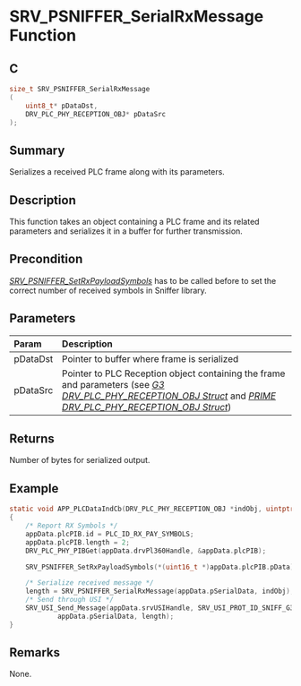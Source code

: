 # SRV_PSNIFFER_SerialRxMessage Function

## C

```c
size_t SRV_PSNIFFER_SerialRxMessage
(
    uint8_t* pDataDst,
    DRV_PLC_PHY_RECEPTION_OBJ* pDataSrc
);
```

## Summary

Serializes a received PLC frame along with its parameters.

## Description

This function takes an object containing a PLC frame and its related parameters and serializes it in a buffer for further transmission.

## Precondition

[*SRV_PSNIFFER_SetRxPayloadSymbols*](GUID-8FCCE1DA-FD25-42C5-9C36-243E1E14CDFF.html) has to be called before to set the correct number of received symbols in Sniffer library.

## Parameters

| Param | Description |
|:----- |:----------- |
| pDataDst | Pointer to buffer where frame is serialized |
| pDataSrc | Pointer to PLC Reception object containing the frame and parameters (see [*G3 DRV_PLC_PHY_RECEPTION_OBJ  Struct*](GUID-EE53EE94-8EDB-4740-AE6B-F8C1E3277BC5.html) and [*PRIME DRV_PLC_PHY_RECEPTION_OBJ  Struct*](GUID-F9A46118-1365-4666-88F4-980A97C99850.html)) |

## Returns

Number of bytes for serialized output.

## Example

```c
static void APP_PLCDataIndCb(DRV_PLC_PHY_RECEPTION_OBJ *indObj, uintptr_t context)
{
    /* Report RX Symbols */
    appData.plcPIB.id = PLC_ID_RX_PAY_SYMBOLS;
    appData.plcPIB.length = 2;
    DRV_PLC_PHY_PIBGet(appData.drvPl360Handle, &appData.plcPIB);

    SRV_PSNIFFER_SetRxPayloadSymbols(*(uint16_t *)appData.plcPIB.pData);

    /* Serialize received message */
    length = SRV_PSNIFFER_SerialRxMessage(appData.pSerialData, indObj);
    /* Send through USI */
    SRV_USI_Send_Message(appData.srvUSIHandle, SRV_USI_PROT_ID_SNIFF_G3,
            appData.pSerialData, length);
}
```

## Remarks

None.
